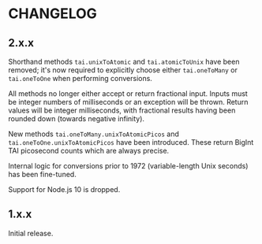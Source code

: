 # CHANGELOG

## 2.x.x

Shorthand methods `tai.unixToAtomic` and `tai.atomicToUnix` have been removed; it's now required to explicitly choose either `tai.oneToMany` or `tai.oneToOne` when performing conversions.

All methods no longer either accept or return fractional input. Inputs must be integer numbers of milliseconds or an exception will be thrown. Return values will be integer milliseconds, with fractional results having been rounded down (towards negative infinity).

New methods `tai.oneToMany.unixToAtomicPicos` and `tai.oneToOne.unixToAtomicPicos` have been introduced. These return BigInt TAI picosecond counts which are always precise.

Internal logic for conversions prior to 1972 (variable-length Unix seconds) has been fine-tuned.

Support for Node.js 10 is dropped.

## 1.x.x

Initial release.

